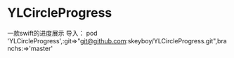 # YLCircleProgress
一款swift的进度展示
导入：
pod 'YLCircleProgress',:git=>"git@github.com:skeyboy/YLCircleProgress.git",branchs:=>'master'

